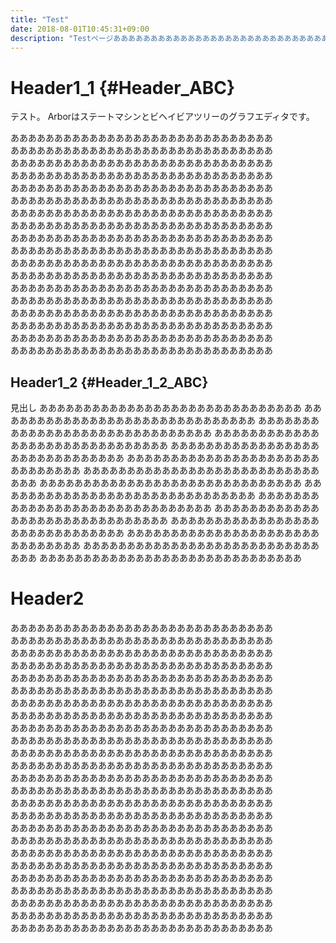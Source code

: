```yaml
---
title: "Test"
date: 2018-08-01T10:45:31+09:00
description: "Testページああああああああああああああああああああああああああああああああああああああああああああああああああああああああああああああああああああああああああああああああああああああああああああああああああああああああああああああああああああああああああああああああああああああああああああああああああああああああああああああああああああああああああああああああああああああああああああああああああああああああああああああああああああああああああああああああああああああああああああああああああああああああああああああああああああああああああああああああああああああああああああああああああああああああああああああああああああああああああああああああああああああああああああああああ"
---
```


# Header1_1 {#Header_ABC}

テスト。
Arborはステートマシンとビヘイビアツリーのグラフエディタです。

ああああああああああああああああああああああああああああああ  
ああああああああああああああああああああああああああああああ  
ああああああああああああああああああああああああああああああ  
ああああああああああああああああああああああああああああああ  
ああああああああああああああああああああああああああああああ  
ああああああああああああああああああああああああああああああ  
ああああああああああああああああああああああああああああああ  
ああああああああああああああああああああああああああああああ  
ああああああああああああああああああああああああああああああ  
ああああああああああああああああああああああああああああああ  
ああああああああああああああああああああああああああああああ  
ああああああああああああああああああああああああああああああ  
ああああああああああああああああああああああああああああああ  
ああああああああああああああああああああああああああああああ  
ああああああああああああああああああああああああああああああ  
ああああああああああああああああああああああああああああああ  
ああああああああああああああああああああああああああああああ  
ああああああああああああああああああああああああああああああ  

## Header1_2 {#Header_1_2_ABC}

見出し
ああああああああああああああああああああああああああああああ
ああああああああああああああああああああああああああああああ
ああああああああああああああああああああああああああああああ
ああああああああああああああああああああああああああああああ
ああああああああああああああああああああああああああああああ
ああああああああああああああああああああああああああああああ
ああああああああああああああああああああああああああああああ
ああああああああああああああああああああああああああああああ
ああああああああああああああああああああああああああああああ
ああああああああああああああああああああああああああああああ
ああああああああああああああああああああああああああああああ
ああああああああああああああああああああああああああああああ
ああああああああああああああああああああああああああああああ
ああああああああああああああああああああああああああああああ
ああああああああああああああああああああああああああああああ

# Header2

ああああああああああああああああああああああああああああああ  
ああああああああああああああああああああああああああああああ  
ああああああああああああああああああああああああああああああ  
ああああああああああああああああああああああああああああああ  
ああああああああああああああああああああああああああああああ  
ああああああああああああああああああああああああああああああ  
ああああああああああああああああああああああああああああああ  
ああああああああああああああああああああああああああああああ  
ああああああああああああああああああああああああああああああ  
ああああああああああああああああああああああああああああああ  
ああああああああああああああああああああああああああああああ  
ああああああああああああああああああああああああああああああ  
ああああああああああああああああああああああああああああああ  
ああああああああああああああああああああああああああああああ  
ああああああああああああああああああああああああああああああ  
ああああああああああああああああああああああああああああああ  
ああああああああああああああああああああああああああああああ  
ああああああああああああああああああああああああああああああ  
ああああああああああああああああああああああああああああああ  
ああああああああああああああああああああああああああああああ  
ああああああああああああああああああああああああああああああ  
ああああああああああああああああああああああああああああああ  
ああああああああああああああああああああああああああああああ  
ああああああああああああああああああああああああああああああ  
ああああああああああああああああああああああああああああああ  
